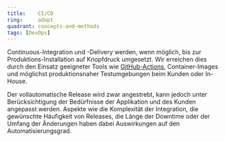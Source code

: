 ```yaml
---
title:    CI/CD  
ring:     adopt  
quadrant: concepts-and-methods
tags: [DevOps]
---
```


Continuous-Integration und -Delivery werden, wenn möglich, bis zur Produktions-Installation auf Knopfdruck umgesetzt. Wir erreichen dies durch den Einsatz geeigneter Tools wie [GitHub-Actions][github-actions], Container-Images und möglichst produktionsnaher Testumgebungen beim Kunden oder In-House.

Der vollautomatische Release wird zwar angestrebt, kann jedoch unter Berücksichtigung der Bedürfnisse der Applikation und des Kunden angepasst werden. Aspekte wie die Komplexität der Integration, die gewünschte Häufigkeit von Releases, die Länge der Downtime oder der Umfang der Änderungen haben dabei Auswirkungen auf den Automatisierungsgrad.

[github-actions]: https://github.com/features/actions
